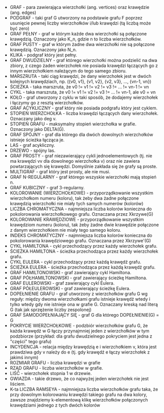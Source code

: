 - GRAF - para zawierająca wierzchołki (ang. vertices) oraz krawędzie (ang. edges)
- PODGRAF - taki graf G utworzony na podstawie grafu F poprzez usunięcie pewnej liczby wierzchołków i/lub krawędzi (tą liczbą może być zero)
- GRAF PEŁNY - graf w którym każde dwa wierzchołki są połączone krawędzią. Oznaczony jako K_n, gdzie n to liczba wierzchołków.
- GRAF PUSTY - graf w którym żadne dwa wierzchołki nie są połączone krawędzią. Oznaczony jako N_n.
- KLIKA - podgraf który jest pełny.
- GRAF DWUDZIELNY - graf którego wierzchołki można podzielić na dwa zbiory, z czego żaden wierzchołek nie posiada krawędzi łączących go z innym wierzchołkiem należącym do tego samego zbioru.
- MARSZRUTA - taki ciąg krawędzi, że dany wierzchołek jest w dwóch kolejnych krawędziach, np. ({v0, v1}, {v1, v2}, {v2, v3}, ..., {vn-1, vn})
- ŚCIEŻKA - taka marszruta, że v0 != v1 != v2 != v3 != ... != vn-1 != vn
- CYKL - taka marszruta, że v0 != v1 != v2 != v3 != ... != vn-1, ale v0 = vn
- KOŁO - graf utworzony z cyklu w taki sposób, że dodajemy wierzchołek i łączymy go z resztą wierzchołków.
- GRAF ACYKLICZNY - graf który nie posiada podgrafu który jest cyklem.
- STOPIEŃ WIERZCHOŁKA - liczba krawędzi łączących dany wierzchołek. Oznaczany jako deg v.
- STOPIEŃ GRAFU - maksymalny stopień wierzchołka w grafie. Oznaczony jako DELTA(G).
- GRAF SPÓJNY - graf dla którego dla dwóch dowolnych wierzchołków istnieje ścieżka łącząca je.
- LAS - graf acykliczny.
- DRZEWO - spójny las.
- GRAF PROSTY - graf niezawierający cykli jednoelementowych (tj. nie ma krawędzi vv dla dowolnego wierzchołka v) oraz nie zawiera powtarzających się krawędzi. Domyślnie zakłada się że grafy są proste.
- MULTIGRAF - graf który jest prosty, ale nie musi.
- GRAF N-REGULARNY - graf którego wszyskie wierzchołki mają stopień n.
- GRAF KUBICZNY - graf 3-regularny.
- KOLOROWANIE (WIERZCHOŁKOWE) - przyporządkowanie wszystkim wierzchołkom numeru (koloru), tak żeby dwa żadne połączone krawędzią wierzchołki nie miały tych samych numerów (kolorów)
- LICZBA CHROMATYCZNA - najmniejsza liczba kolorów konieczna do pokolorowania wierzchołkowego grafu. Oznaczana przez Xkrzywe(G)
- KOLOROWANIE KRAWĘDZIOWE - przyporządkowanie wszystkim krawędziom numeru (koloru), tak żeby żadne dwie krawędzie połączone z danym wierzchołkiem nie miały tego samego koloru.
- INDEKS CHROMATYCZNY - najmniejsza liczba kolorów konieczna do pokolorowania krawędziowego grafu. Oznaczana przez Xkrzywe'(G)
- CYKL HAMILTONA - cykl przechodzący przez każdy wierzchołek grafu.
- ŚCIEŻKA HAMILTONA - ścieżka przechodząca przez każdy wierzchołek grafu.
- CYKL EULERA - cykl przechodzący przez każdą krawędź grafu.
- ŚCIEŻKA EULERA - ścieżka przechodząca przez każdą krawędź grafu.
- GRAF HAMILTONOWSKI - graf zawierający cykl Hamiltona.
- GRAF PÓŁHAMILTONOWSKI - graf zawierający ścieżkę Hamiltona.
- GRAF EULEROWSKI - graf zawierający cykl Eulera.
- GRAF PÓŁEULEROWSKI - graf zawierający ścieżkę Eulera.
- DOPEŁNIENIE GRAFU - graf utworzony z wierzchołków grafu G wg reguły: między dwoma wierzchołkami grafu istnieje krawędź wtedy i tylko wtedy gdy nie istnieje ona w grafie G. Oznaczany kreską nad literą G (tak jak sprzężenie liczby zespolonej)
- GRAF SAMODOPEŁNIAJĄCY SIĘ - graf G dla którego DOPEŁNIENIE(G) = G
- POKRYCIE WIERZCHOŁKOWE - podzbiór wierzchołków grafu G, że każda krawędź w G łączy przynajmniej jeden z wierzchołków w tym podzbiorze (przykład: dla grafu dwudzielnego pokryciem jest jedna z "części" tego grafu)
- INCYDENCJA - relacja między krawędzią e i wierzchołkiem v, która jest prawdziwa gdy v należy do e (tj. gdy krawędź e łączy wierzchołek z jakimś innym)
- ROZMIAR GRAFU - liczba krawędzi w grafie
- RZĄD GRAFU - liczba wierzchołków w grafie.
- LIŚĆ - wierzchołek stopnia 1 w drzewie.
- GWIAZDA - takie drzewo, że co najwyżej jeden wierzchołek nie jest liściem.
- K-ta LICZBA RAMSEYA - najmniejsza liczba wierzchołków grafu taka, że przy dowolnym kolorowaniu krawędzi takiego grafu na dwa kolory, zawsze znajdziemy k-elementową klikę wierzchołków połączonych krawędziami jednego z tych dwóch kolorów 